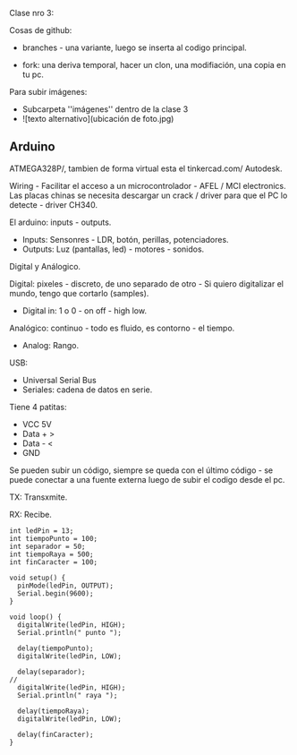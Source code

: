 Clase nro 3: 

Cosas de github: 

- branches - una variante, luego se inserta al codigo principal.

- fork: una deriva temporal, hacer un clon, una modifiación, una copia en tu pc.

Para subir imágenes:
- Subcarpeta ''imágenes'' dentro de la clase 3
- ![texto alternativo](ubicación de foto.jpg)  


## Arduino
ATMEGA328P/, tambien de forma virtual esta el tinkercad.com/ Autodesk. 

Wiring - Facilitar el acceso a un microcontrolador - AFEL / MCI electronics. 
Las placas chinas se necesita descargar un crack / driver para que el PC lo detecte - driver CH340.

El arduino: 
inputs - outputs. 
- Inputs: Sensonres - LDR, botón, perillas, potenciadores.
- Outputs: Luz (pantallas, led) - motores - sonidos.
  
Digital y Análogico. 

Digital: pixeles - discreto, de uno separado de otro - Si quiero digitalizar el mundo, tengo que cortarlo (samples). 
- Digital in: 1 o 0 - on off - high low.
  
Analógico: continuo - todo es fluido, es contorno - el tiempo. 
- Analog: Rango.

USB: 
- Universal Serial Bus
- Seriales: cadena de datos en serie.

Tiene 4 patitas: 
- VCC 5V
- Data + >
- Data - <
- GND

Se pueden subir un código, siempre se queda con el último código - se puede conectar a una fuente externa luego de subir el codigo desde el pc. 

TX: Transxmite.

RX: Recibe.

```
int ledPin = 13;
int tiempoPunto = 100;
int separador = 50;
int tiempoRaya = 500;
int finCaracter = 100;

void setup() {
  pinMode(ledPin, OUTPUT);
  Serial.begin(9600);
}

void loop() {
  digitalWrite(ledPin, HIGH);
  Serial.println(" punto ");

  delay(tiempoPunto);
  digitalWrite(ledPin, LOW);

  delay(separador);
//
  digitalWrite(ledPin, HIGH);
  Serial.println(" raya ");

  delay(tiempoRaya);
  digitalWrite(ledPin, LOW);

  delay(finCaracter);
}
```
